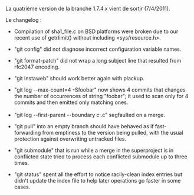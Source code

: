 <!-- 
.. link: 
.. description: 
.. tags: git, release
.. date: 2011/4/7 18:13:00
.. title: Git 1.7.4.4 publiée
.. slug: git-1.7.4.4-publiee
-->

La quatrième version de la branche 1.7.4.x vient de sortir (7/4/2011).

Le changelog :

 * Compilation of sha1_file.c on BSD platforms were broken due to our
  recent use of getrlimit() without including <sys/resource.h>.

 * "git config" did not diagnose incorrect configuration variable names.

 * "git format-patch" did not wrap a long subject line that resulted from
  rfc2047 encoding.

 * "git instaweb" should work better again with plackup.

 * "git log --max-count=4 -Sfoobar" now shows 4 commits that changes the
  number of occurrences of string "foobar"; it used to scan only for 4
  commits and then emitted only matching ones.

 * "git log --first-parent --boundary $c^..$c" segfaulted on a merge.

 * "git pull" into an empty branch should have behaved as if
  fast-forwarding from emptiness to the version being pulled, with
  the usual protection against overwriting untracked files.

 * "git submodule" that is run while a merge in the superproject is in
  conflicted state tried to process each conflicted submodule up to
  three times.

 * "git status" spent all the effort to notice racily-clean index entries
  but didn't update the index file to help later operations go faster in
  some cases.
